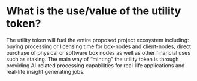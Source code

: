 # What is the use/value of the utility token?

The utility token will fuel the entire proposed project ecosystem including: buying processing or licensing time for box-nodes and client-nodes, direct purchase of physical or software box nodes as well as other financial uses such as staking. The main way of “minting” the utility token is through providing AI-related processing capabilities for real-life applications and real-life insight generating jobs.

